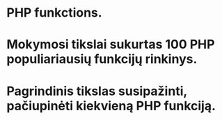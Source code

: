# PHP funkctions.
# Mokymosi tikslai sukurtas 100 PHP populiariausių funkcijų rinkinys. 
# Pagrindinis tikslas susipažinti, pačiupinėti kiekvieną PHP funkciją. 


